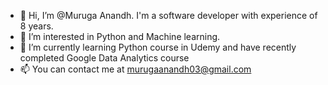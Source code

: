 - 👋 Hi, I’m @Muruga Anandh. I'm a software developer with experience of 8 years.
- 👀 I’m interested in Python and Machine learning.
- 🌱 I’m currently learning Python course in Udemy and have recently completed Google Data Analytics course
- 📫 You can contact me at murugaanandh03@gmail.com

<!---
MurugaAnandh/MurugaAnandh is a ✨ special ✨ repository because its `README.md` (this file) appears on your GitHub profile.
You can click the Preview link to take a look at your changes.
--->
